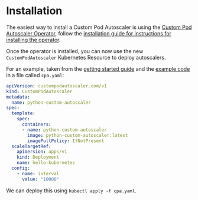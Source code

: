 # Installation
The easiest way to install a Custom Pod Autoscaler is using the
[Custom Pod Autoscaler Operator](https://github.com/jthomperoo/custom-pod-autoscaler-operator),
follow the
[installation guide for instructions for installing the operator](https://github.com/jthomperoo/custom-pod-autoscaler-operator/blob/master/INSTALL.md).

Once the operator is installed, you can now use the new `CustomPodAutoscaler` Kubernetes Resource
to deploy autoscalers.

For an example, taken from the
[getting started guide](./getting-started.md)
and the
[example code](https://github.com/jthomperoo/custom-pod-autoscaler/tree/master/example/python-custom-autoscaler)
in a file called `cpa.yaml`:
```yaml
apiVersion: custompodautoscaler.com/v1
kind: CustomPodAutoscaler
metadata:
  name: python-custom-autoscaler
spec:
  template:
    spec:
      containers:
      - name: python-custom-autoscaler
        image: python-custom-autoscaler:latest
        imagePullPolicy: IfNotPresent
  scaleTargetRef:
    apiVersion: apps/v1
    kind: Deployment
    name: hello-kubernetes
  config:
    - name: interval
      value: "10000"
```
We can deploy this using `kubectl apply -f cpa.yaml`.

